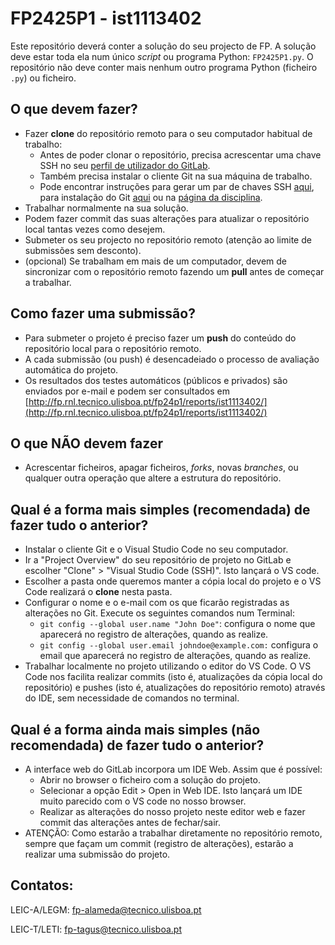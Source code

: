 # FP2425P1 - ist1113402

Este repositório deverá conter a solução do seu projecto de FP. 
A solução deve estar toda ela num único *script* ou programa Python: `FP2425P1.py`. 
O repositório não deve conter mais nenhum outro programa Python (ficheiro `.py`) ou ficheiro. 

## O que devem fazer?
- Fazer **clone** do repositório remoto para o seu computador habitual de trabalho:
    - Antes de poder clonar o repositório, precisa acrescentar uma chave SSH no seu [perfil de utilizador do GitLab](https://gitlab.rnl.tecnico.ulisboa.pt/-/profile/keys). 
    - Também precisa instalar o cliente Git na sua máquina de trabalho.
    - Pode encontrar instruções para gerar um par de chaves SSH [aqui](https://docs.gitlab.com/ee/user/ssh.html#generate-an-ssh-key-pair), para instalação do Git [aqui](https://git-scm.com/downloads) ou na [página da disciplina](https://fenix.tecnico.ulisboa.pt/disciplinas/FProg3/2023-2024/1-semestre/ambiente-de-desenvolvimento).
- Trabalhar normalmente na sua solução.
- Podem fazer commit das suas alterações para atualizar o repositório local tantas vezes como desejem.
- Submeter os seu projecto no repositório remoto (atenção ao limite de submissões sem desconto).
- (opcional) Se trabalham em mais de um computador, devem de sincronizar com o repositório remoto fazendo um **pull** antes de começar a trabalhar.

## Como fazer uma submissão?
- Para submeter o projeto é preciso fazer um **push** do conteúdo do repositório local para o repositório remoto.
- A cada submissão (ou push) é desencadeiado o processo de avaliação automática do projeto. 
- Os resultados dos testes automáticos (públicos e privados) são enviados por e-mail e podem ser consultados em 
[http://fp.rnl.tecnico.ulisboa.pt/fp24p1/reports/ist1113402/](http://fp.rnl.tecnico.ulisboa.pt/fp24p1/reports/ist1113402/)


## O que **NÃO** devem fazer
- Acrescentar ficheiros, apagar ficheiros, *forks*, novas *branches*, ou qualquer outra operação que altere a estrutura do repositório.

## Qual é a forma mais simples (recomendada) de fazer tudo o anterior?
- Instalar o cliente Git e o Visual Studio Code no seu computador. 
- Ir a "Project Overview" do seu repositório de projeto no GitLab e escolher "Clone" > "Visual Studio Code (SSH)". Isto lançará o VS code. 
- Escolher a pasta onde queremos manter a cópia local do projeto e o VS Code realizará o **clone** nesta pasta.
- Configurar o nome e o e-mail com os que ficarão registradas as alterações no Git. Execute os seguintes comandos num Terminal:
    - `git config --global user.name "John Doe"`: configura o  nome que aparecerá no registro de alterações, quando as realize.
    - `git config --global user.email johndoe@example.com:` configura o email que aparecerá no registro de alterações, quando as realize.
- Trabalhar localmente no projeto utilizando o editor do VS Code. O VS Code nos facilita realizar commits (isto é, atualizações da cópia local do repositório) e pushes (isto é, atualizações do repositório remoto) através do IDE, sem necessidade de comandos no terminal. 

## Qual é a forma ainda mais simples (não recomendada) de fazer tudo o anterior?
- A interface web do GitLab incorpora um IDE Web. Assim que é possível:
    - Abrir no browser o ficheiro com a solução do projeto.
    - Selecionar a opção Edit > Open in Web IDE. Isto lançará um IDE muito parecido com o VS code no nosso browser.
    - Realizar as alterações do nosso projeto neste editor web e fazer commit das alterações antes de fechar/sair.
- ATENÇÃO: Como estarão a trabalhar diretamente  no repositório remoto, sempre que façam um commit (registro de alterações), estarão a realizar uma submissão do projeto.
   
## Contatos:

LEIC-A/LEGM: [fp-alameda@tecnico.ulisboa.pt](mailto:fp-alameda@tecnico.ulisboa.pt) 

LEIC-T/LETI: [fp-tagus@tecnico.ulisboa.pt](mailto:fp-tagus@tecnico.ulisboa.pt)
